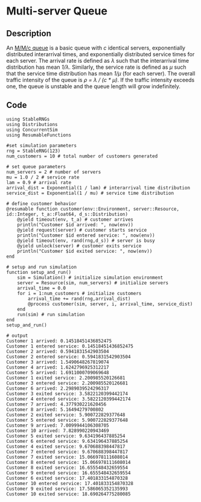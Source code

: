 # Multi-server Queue
  
## Description

An [M/M/c queue](https://en.wikipedia.org/wiki/M/M/c_queue) is a basic queue with _c_ identical servers, exponentially distributed interarrival times, and exponentially distributed service times for each server. The arrival rate is defined as _λ_ such that the interarrival time distribution has mean _1/λ_. Similarly, the service rate is defined as _μ_ such that the service time distribution has mean _1/μ_ (for each server). The overall traffic intensity of the queue is _ρ = λ / (c * μ)_. If the traffic intensity exceeds one, the queue is unstable and the queue length will grow indefinitely. 

## Code

```jldoctest
using StableRNGs
using Distributions
using ConcurrentSim
using ResumableFunctions

#set simulation parameters
rng = StableRNG(123)
num_customers = 10 # total number of customers generated

# set queue parameters
num_servers = 2 # number of servers
mu = 1.0 / 2 # service rate
lam = 0.9 # arrival rate
arrival_dist = Exponential(1 / lam) # interarrival time distribution
service_dist = Exponential(1 / mu) # service time distribution

# define customer behavior
@resumable function customer(env::Environment, server::Resource, id::Integer, t_a::Float64, d_s::Distribution)
    @yield timeout(env, t_a) # customer arrives
    println("Customer $id arrived: ", now(env))
    @yield request(server) # customer starts service
    println("Customer $id entered service: ", now(env))
    @yield timeout(env, rand(rng,d_s)) # server is busy
    @yield unlock(server) # customer exits service
    println("Customer $id exited service: ", now(env))
end

# setup and run simulation
function setup_and_run()
    sim = Simulation() # initialize simulation environment
    server = Resource(sim, num_servers) # initialize servers
    arrival_time = 0.0
    for i = 1:num_customers # initialize customers
        arrival_time += rand(rng,arrival_dist)
        @process customer(sim, server, i, arrival_time, service_dist)
    end
    run(sim) # run simulation
end
setup_and_run()

# output
Customer 1 arrived: 0.14518451436852475
Customer 1 entered service: 0.14518451436852475
Customer 2 arrived: 0.5941831542903504
Customer 2 entered service: 0.5941831542903504
Customer 3 arrived: 1.5490648267819074
Customer 4 arrived: 1.6242796925312217
Customer 5 arrived: 1.6911000709069648
Customer 1 exited service: 2.200985520126681
Customer 3 entered service: 2.200985520126681
Customer 6 arrived: 2.2989039524296317
Customer 3 exited service: 3.5822120399442174
Customer 4 entered service: 3.5822120399442174
Customer 7 arrived: 4.377930221620456
Customer 8 arrived: 5.16494279700802
Customer 2 exited service: 5.900722829377648
Customer 5 entered service: 5.900722829377648
Customer 9 arrived: 7.0099944106308705
Customer 10 arrived: 7.828990220943469
Customer 5 exited service: 9.634196437885254
Customer 6 entered service: 9.634196437885254
Customer 4 exited service: 9.670688398447817
Customer 7 entered service: 9.670688398447817
Customer 7 exited service: 15.066978111608014
Customer 8 entered service: 15.066978111608014
Customer 8 exited service: 16.655548432659554
Customer 9 entered service: 16.655548432659554
Customer 6 exited service: 17.401833154870328
Customer 10 entered service: 17.401833154870328
Customer 9 exited service: 17.586065352135993
Customer 10 exited service: 18.690264775280085
```
